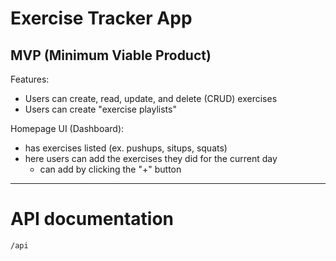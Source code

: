# Exercise Tracker App

## MVP (Minimum Viable Product)
Features:
- Users can create, read, update, and delete (CRUD) exercises
- Users can create "exercise playlists"

Homepage UI (Dashboard):
- has exercises listed (ex. pushups, situps, squats)
- here users can add the exercises they did for the current day
  - can add by clicking the "+" button

----
# API documentation

`/api`
